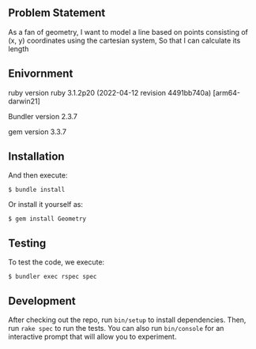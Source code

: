 ## Problem Statement

As a fan of geometry, I want to model a line based on points consisting of (x, y) coordinates using the cartesian system, So that I can calculate its length


## Enivornment

ruby version ruby 3.1.2p20 (2022-04-12 revision 4491bb740a) [arm64-darwin21]

Bundler version 2.3.7

gem version 3.3.7

## Installation


And then execute:

    $ bundle install

Or install it yourself as:

    $ gem install Geometry



## Testing

To test the code, we execute:

    $ bundler exec rspec spec 



## Development

After checking out the repo, run `bin/setup` to install dependencies. Then, run `rake spec` to run the tests. You can also run `bin/console` for an interactive prompt that will allow you to experiment.


